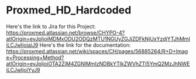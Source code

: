 # Proxmed_HD_Hardcoded

Here's the link to Jira for this Project: https://proxmed.atlassian.net/browse/CHYPO-4?atlOrigin=eyJpIjoiMDMxODU2ODQzMTU1NGUyZGJjZDFkNjUxYzdjYTJhMmIiLCJwIjoiaiJ9
Here's the link for the documentation: https://proxmed.atlassian.net/wiki/spaces/CH/pages/56885264/R+D+Image+Processing+Method?atlOrigin=eyJpIjoiOTA2ZjM4ZGNlMmIzNDBkYTlkZWVhZTI5YmQ2MzJhNWEiLCJwIjoiYyJ9
